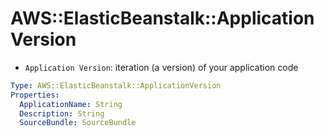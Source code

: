 # AWS::ElasticBeanstalk::ApplicationVersion

- `Application Version`: iteration (a version) of your application code

```yaml
Type: AWS::ElasticBeanstalk::ApplicationVersion
Properties:
  ApplicationName: String
  Description: String
  SourceBundle: SourceBundle
```
